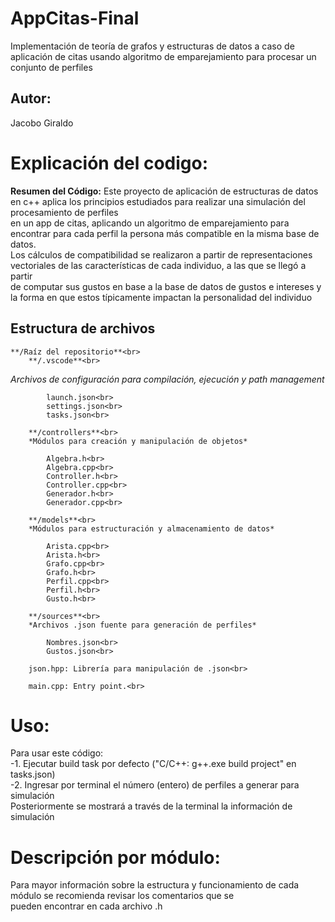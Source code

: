 # AppCitas-Final
 Implementación de teoría de grafos y estructuras de datos a caso de aplicación de citas usando algoritmo de emparejamiento para procesar un conjunto de perfiles

## Autor:
Jacobo Giraldo<br>

# Explicación del codigo:
**Resumen del Código:**
 Este proyecto de aplicación de estructuras de datos en c++ aplica los principios estudiados para realizar una simulación del procesamiento de perfiles<br>
en un app de citas, aplicando un algoritmo de emparejamiento para encontrar para cada perfil la persona más compatible en la misma base de datos.<br>
Los cálculos de compatibilidad se realizaron a partir de representaciones vectoriales de las características de cada individuo, a las que se llegó a partir<br>
de computar sus gustos en base a la base de datos de gustos e intereses y la forma en que estos típicamente impactan la personalidad del individuo<br>

## Estructura de archivos

	**/Raíz del repositorio**<br>
		**/.vscode**<br>
*Archivos de configuración para compilación, ejecución y path management*

			launch.json<br>
			settings.json<br>
			tasks.json<br>

		**/controllers**<br>
		*Módulos para creación y manipulación de objetos*

			Algebra.h<br>
			Algebra.cpp<br>
			Controller.h<br>
			Controller.cpp<br>
			Generador.h<br>
			Generador.cpp<br>

		**/models**<br>
		*Módulos para estructuración y almacenamiento de datos*

			Arista.cpp<br>
			Arista.h<br>
			Grafo.cpp<br>
			Grafo.h<br>
			Perfil.cpp<br>
			Perfil.h<br>
			Gusto.h<br>

		**/sources**<br>
		*Archivos .json fuente para generación de perfiles*

			Nombres.json<br>
			Gustos.json<br>

		json.hpp: Librería para manipulación de .json<br>

		main.cpp: Entry point.<br>

# Uso:
Para usar este código: <br>
-1. Ejecutar build task por defecto ("C/C++: g++.exe build project" en tasks.json)<br>
-2. Ingresar por terminal el número (entero) de perfiles a generar para simulación<br>
Posteriormente se mostrará a través de la terminal la información de simulación <br>

# Descripción por módulo:
Para mayor información sobre la estructura y funcionamiento de cada módulo se recomienda revisar los comentarios que se<br>
pueden encontrar en cada archivo .h<br>

